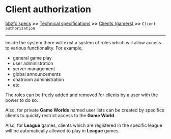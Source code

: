 # Client authorization

[bbzfc specs](../bbzfc_specs.md) **>>** [Technical specifications](technical_specifications.md) **>>** [Clients (gamers)](clients_gamers.md) **>>** `Client authorization`

---

Inside the system there will exist a system of roles which will allow access to various functionality. For example,

- general game play
- user administration
- server management
- global announcements
- chatroom administration
- etc.

The roles can be freely added and removed for clients by a user with the power to do so.

Also, for private **Game Worlds** named user lists can be created by specifics clients to quickly restrict access to
the **Game World**.

Also, for **League** games, clients which are registered in the specific league will be automatically allowed to play
in **League** games.
